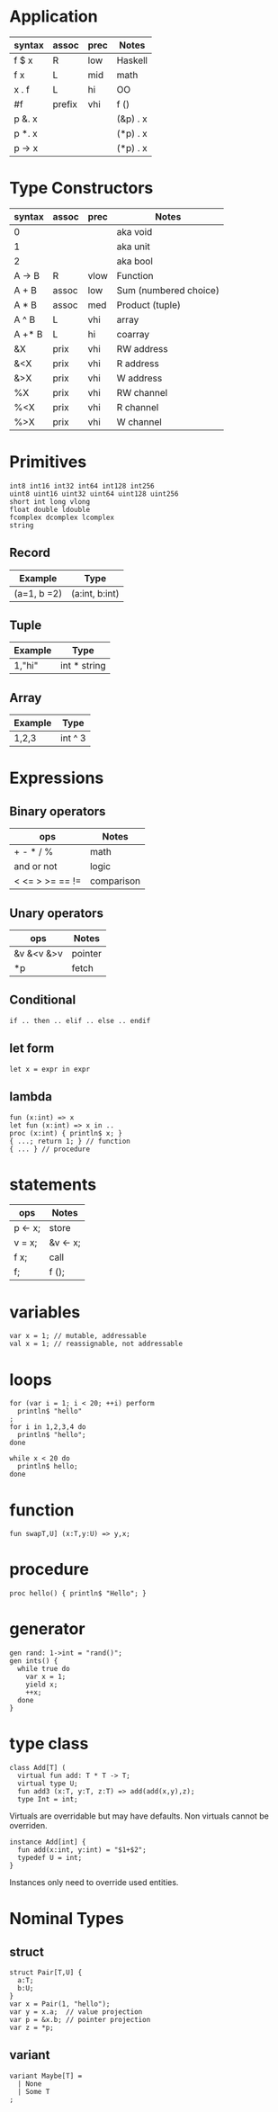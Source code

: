 # Application

| syntax | assoc | prec | Notes
| -------| ----- | ---- | ----
| f $ x  | R     | low  | Haskell
| f x    | L     | mid  | math
| x . f  | L     | hi   | OO
| #f     | prefix| vhi  | f ()
| p &. x |       |      | (&p) . x
| p *. x |       |      | (*p) . x
| p -> x |       |      | (*p) . x

# Type Constructors
| syntax | assoc | prec | Notes
| -------| ----- | ---- | ----
| 0      |       |      | aka void
| 1      |       |      | aka unit
| 2      |       |      | aka bool
| A -> B | R     | vlow | Function
| A + B  | assoc | low  | Sum (numbered choice)
| A * B  | assoc | med  | Product (tuple)
| A ^ B  | L     | vhi  | array
| A +* B | L     | hi   | coarray
| &X     | prix  | vhi  | RW address
| &<X     | prix  | vhi  | R address
| &>X     | prix  | vhi  | W address
| %X     | prix  | vhi  | RW channel 
| %<X     | prix  | vhi  | R channel  
| %>X     | prix  | vhi  | W channel 

# Primitives
```
int8 int16 int32 int64 int128 int256
uint8 uint16 uint32 uint64 uint128 uint256
short int long vlong
float double ldouble
fcomplex dcomplex lcomplex
string
```

## Record

| Example   | Type
| ------ | -----
| (a=1, b =2) |  (a:int, b:int) 

## Tuple 
| Example   | Type
| ------ | -----
| 1,"hi" |  int * string 

## Array
| Example   | Type
| ------ | -----
| 1,2,3 | int ^ 3

# Expressions
## Binary operators
| ops     | Notes
| ------ | -----
| + - * / % | math
| and or not | logic
| < <= > >= == != | comparison

## Unary operators
| ops     | Notes
| ------ | -----
| &v &<v &>v | pointer
| *p | fetch

## Conditional
```
if .. then .. elif .. else .. endif
```
## let form
```
let x = expr in expr
```
## lambda
```
fun (x:int) => x
let fun (x:int) => x in ..
proc (x:int) { println$ x; }
{ ...; return 1; } // function
{ ... } // procedure
```
# statements
| ops     | Notes
| ------ | -----
| p <- x; | store
| v = x; | &v <- x;
| f x;   | call
| f;     | f ();

# variables
```
var x = 1; // mutable, addressable
val x = 1; // reassignable, not addressable
```

# loops
```
for (var i = 1; i < 20; ++i) perform
  println$ "hello"
;
for i in 1,2,3,4 do
  println$ "hello";
done

while x < 20 do
  println$ hello;
done
```
  
# function
```
fun swapT,U] (x:T,y:U) => y,x;
```

# procedure
```
proc hello() { println$ "Hello"; }
```

# generator
```
gen rand: 1->int = "rand()";
gen ints() {
  while true do
    var x = 1;
    yield x;
    ++x;
  done
}
```
  
# type class
```
class Add[T] (
  virtual fun add: T * T -> T;
  virtual type U;
  fun add3 (x:T, y:T, z:T) => add(add(x,y),z);
  type Int = int;

```
Virtuals are overridable but may have defaults.
Non virtuals cannot be overriden.
```
instance Add[int] {
  fun add(x:int, y:int) = "$1+$2";
  typedef U = int;
}
```
Instances only need to override used entities.

# Nominal Types
## struct
```
struct Pair[T,U] {
  a:T;
  b:U;
}
var x = Pair(1, "hello");
var y = x.a;  // value projection
var p = &x.b; // pointer projection
var z = *p;
```

## variant
```
variant Maybe[T] = 
  | None
  | Some T
;
```


